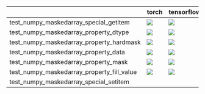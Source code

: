 |                                            | torch                                                                                                                                                                                  | tensorflow                                                                                                                                                                             | numpy                                                                                                                                                                                  | jax                                                                                                                                                                                    |
|:-------------------------------------------|:---------------------------------------------------------------------------------------------------------------------------------------------------------------------------------------|:---------------------------------------------------------------------------------------------------------------------------------------------------------------------------------------|:---------------------------------------------------------------------------------------------------------------------------------------------------------------------------------------|:---------------------------------------------------------------------------------------------------------------------------------------------------------------------------------------|
| test_numpy_maskedarray_special_getitem     | <a href="https://github.com/unifyai/ivy/actions/runs/3583520790" rel="noopener noreferrer" target="_blank"><img src=https://img.shields.io/badge/-failure-red></a>                     | <a href="https://github.com/unifyai/ivy/actions/runs/3583520790" rel="noopener noreferrer" target="_blank"><img src=https://img.shields.io/badge/-failure-red></a>                     | <a href="https://github.com/unifyai/ivy/actions/runs/3583520790" rel="noopener noreferrer" target="_blank"><img src=https://img.shields.io/badge/-failure-red></a>                     |                                                                                                                                                                                        |
| test_numpy_maskedarray_property_dtype      | <a href="https://github.com/unifyai/ivy/actions/runs/3911769849/jobs/6685539729" rel="noopener noreferrer" target="_blank"><img src=https://img.shields.io/badge/-success-success></a> | <a href="https://github.com/unifyai/ivy/actions/runs/3911769849/jobs/6685539729" rel="noopener noreferrer" target="_blank"><img src=https://img.shields.io/badge/-success-success></a> | <a href="https://github.com/unifyai/ivy/actions/runs/3911769849/jobs/6685539729" rel="noopener noreferrer" target="_blank"><img src=https://img.shields.io/badge/-success-success></a> | <a href="https://github.com/unifyai/ivy/actions/runs/3911769849/jobs/6685539729" rel="noopener noreferrer" target="_blank"><img src=https://img.shields.io/badge/-success-success></a> |
| test_numpy_maskedarray_property_hardmask   | <a href="https://github.com/unifyai/ivy/actions/runs/3911769849/jobs/6685539729" rel="noopener noreferrer" target="_blank"><img src=https://img.shields.io/badge/-success-success></a> | <a href="https://github.com/unifyai/ivy/actions/runs/3911769849/jobs/6685539729" rel="noopener noreferrer" target="_blank"><img src=https://img.shields.io/badge/-success-success></a> | <a href="https://github.com/unifyai/ivy/actions/runs/3911769849/jobs/6685539729" rel="noopener noreferrer" target="_blank"><img src=https://img.shields.io/badge/-success-success></a> | <a href="https://github.com/unifyai/ivy/actions/runs/3911769849/jobs/6685539729" rel="noopener noreferrer" target="_blank"><img src=https://img.shields.io/badge/-success-success></a> |
| test_numpy_maskedarray_property_data       | <a href="https://github.com/unifyai/ivy/actions/runs/3918224668/jobs/6698493153" rel="noopener noreferrer" target="_blank"><img src=https://img.shields.io/badge/-success-success></a> | <a href="https://github.com/unifyai/ivy/actions/runs/3911769849/jobs/6685539729" rel="noopener noreferrer" target="_blank"><img src=https://img.shields.io/badge/-success-success></a> | <a href="https://github.com/unifyai/ivy/actions/runs/3911769849/jobs/6685539729" rel="noopener noreferrer" target="_blank"><img src=https://img.shields.io/badge/-success-success></a> | <a href="https://github.com/unifyai/ivy/actions/runs/3911769849/jobs/6685539729" rel="noopener noreferrer" target="_blank"><img src=https://img.shields.io/badge/-success-success></a> |
| test_numpy_maskedarray_property_mask       | <a href="https://github.com/unifyai/ivy/actions/runs/3911769849/jobs/6685539729" rel="noopener noreferrer" target="_blank"><img src=https://img.shields.io/badge/-success-success></a> | <a href="https://github.com/unifyai/ivy/actions/runs/3911769849/jobs/6685539729" rel="noopener noreferrer" target="_blank"><img src=https://img.shields.io/badge/-success-success></a> | <a href="https://github.com/unifyai/ivy/actions/runs/3911769849/jobs/6685539729" rel="noopener noreferrer" target="_blank"><img src=https://img.shields.io/badge/-success-success></a> | <a href="https://github.com/unifyai/ivy/actions/runs/3911769849/jobs/6685539729" rel="noopener noreferrer" target="_blank"><img src=https://img.shields.io/badge/-success-success></a> |
| test_numpy_maskedarray_property_fill_value | <a href="https://github.com/unifyai/ivy/actions/runs/3911769849/jobs/6685539729" rel="noopener noreferrer" target="_blank"><img src=https://img.shields.io/badge/-success-success></a> | <a href="https://github.com/unifyai/ivy/actions/runs/3911769849/jobs/6685539729" rel="noopener noreferrer" target="_blank"><img src=https://img.shields.io/badge/-success-success></a> | <a href="https://github.com/unifyai/ivy/actions/runs/3911769849/jobs/6685539729" rel="noopener noreferrer" target="_blank"><img src=https://img.shields.io/badge/-success-success></a> | <a href="https://github.com/unifyai/ivy/actions/runs/3911769849/jobs/6685539729" rel="noopener noreferrer" target="_blank"><img src=https://img.shields.io/badge/-success-success></a> |
| test_numpy_maskedarray_special_setitem     |                                                                                                                                                                                        |                                                                                                                                                                                        | <a href="https://github.com/unifyai/ivy/actions/runs/3583520790" rel="noopener noreferrer" target="_blank"><img src=https://img.shields.io/badge/-failure-red></a>                     |                                                                                                                                                                                        |